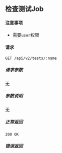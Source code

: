 ## 检查测试Job

#### 注意事项

- 需要`user`权限

#### 请求

```
GET /api/v2/tests/:name
```

##### 请求参数

无

##### 参数说明

无

##### 正常返回

```
200 OK
```

##### 错误返回
